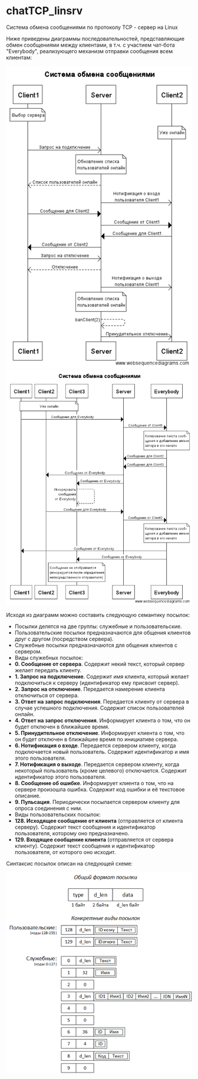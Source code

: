 # chatTCP_linsrv
Система обмена сообщениями по протоколу TCP - сервер на Linux

Ниже приведены диаграммы последовательностей, представляющие обмен сообщениями между клиентами, в т.ч. с участием чат-бота "Everybody", реализующего механизм отправки сообщения всем клиентам:

![Обмен сообщениями между клиентами](./ChatSeqDiag.png)
![Обмен сообщениями с участием чат-бота для отправки всем](./ChatBotSeqDiag.png)

Исходя из диаграмм можно составить следующую семантику посылок:

- Посылки делятся на две группы: служебные и пользовательские.
- Пользовательские посылки предназначаются для общения клиентов друг с другом (посредством сервера).
- Служебные посылки предназначаются для общения клиентов с сервером.
- Виды служебных посылок:
 - **0. Сообщение от сервера**. Содержит некий текст, который сервер желает передать клиенту.
 - **1. Запрос на подключение**. Содержит имя клиента, который желает подключиться к серверу (идентификатор ему присвоит сервер).
 - **2. Запрос на отключение**. Передается намерение клиента отключиться от сервера.
 - **3. Ответ на запрос подключения**. Передается клиенту от сервера в случае успешного подключения. Содержит список пользователей онлайн.
 - **4. Ответ на запрос отключения**. Информирует клиента о том, что он будет отключен в ближайшее время.
 - **5. Принудительное отключение**. Информирует клиента о том, что он будет отключен в ближайшее время по инициативе сервера.
 - **6. Нотификация о входе**. Передается сервером клиенту, когда подключается новый пользователь. Содержит идентификатор и имя этого пользователя.
 - **7. Нотификация о выходе**. Передается сервером клиенту, когда некоторый пользователь (кроме целевого) отключается. Содержит идентификатор этого пользователя.
 - **8. Сообщение об ошибке**. Информирует клиента о том, что на сервере произошла ошибка. Содержит код ошибки и её текстовое описание.
 - **9. Пульсация**. Периодически посылается сервером клиенту для опроса соединения с ним.
- Виды пользовательских посылок:
 - **128. Исходящее сообщение от клиента** (отправляется от клиента серверу). Содержит текст сообщения и идентификатор пользователя, которому оно предназначено.
 - **129. Входящее сообщение клиента** (отправляется от сервера клиенту). Содержит текст сообщения и идентификатор пользователя, от которого оно исходит.
 
Синтаксис посылок описан на следующей схеме:

![Синтаксис посылок](./PacketSyntax.png)
